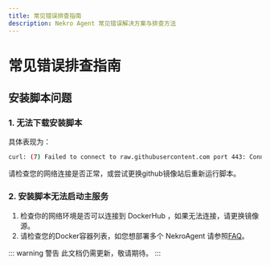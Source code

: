 ```yaml
---
title: 常见错误排查指南
description: Nekro Agent 常见错误解决方案与排查方法
---
```

# 常见错误排查指南

## 安装脚本问题

### 1. 无法下载安装脚本

具体表现为：

```bash
curl: (7) Failed to connect to raw.githubusercontent.com port 443: Connection refused
```
请检查您的网络连接是否正常，或尝试更换github镜像站后重新运行脚本。

### 2. 安装脚本无法启动主服务

1. 检查你的网络环境是否可以连接到 DockerHub ，如果无法连接，请更换镜像源。
2. 请检查您的Docker容器列表，如您想部署多个 NekroAgent 请参照[FAQ](QA.md)。

::: warning 警告
此文档仍需更新，敬请期待。
:::
